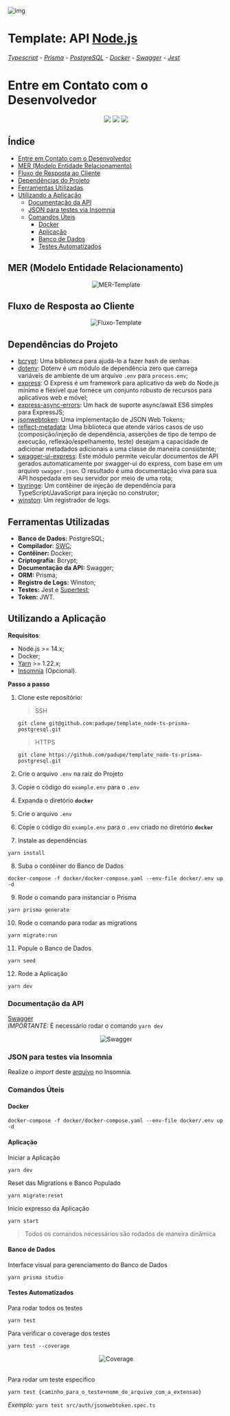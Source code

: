 ![img](https://github.com/padupe/template_node-ts-prisma-postgresql/blob/master/assets/template.svg)
# Template: API [Node.js](https://nodejs.org/pt-br/ 'Node.js')
*[Typescript](https://www.typescriptlang.org/pt/ 'Typescript') - [Prisma](https://www.prisma.io/ 'Prisma') - [PostgreSQL](https://www.postgresql.org/ 'PostgreSQL') - [Docker](https://www.docker.com/ 'Docker') - [Swagger](https://swagger.io/ 'Swagger') - [Jest](https://jestjs.io/pt-BR/ 'Jest')*

# Entre em Contato com o Desenvolvedor
<div align="center">
      <a href="https://www.linkedin.com/in/paulo-eduardo-peixoto-2155a866/" target="_blank"><img src="https://img.shields.io/badge/LinkedIn-0077B5?style=for-the-badge&logo=linkedin&logoColor=white" target="_blank"></a>
      <a href="mailto:peixoto.pauloeduardo@gmail.com" target="_blank"><img src="https://img.shields.io/badge/Gmail-D14836?style=for-the-badge&logo=gmail&logoColor=white" target="_blank"></a>
      <a href="https://github.com/padupe" target="_blank"><img src="https://img.shields.io/badge/GitHub-100000?style=for-the-badge&logo=github&logoColor=white" target="_blank"></a>
</div>

## Índice
- [Entre em Contato com o Desenvolvedor](#entre-em-contato-com-o-desenvolvedor)
- [MER (Modelo Entidade Relacionamento)](#mer-modelo-entidade-relacionamento)
- [Fluxo de Resposta ao Cliente](#fluxo-de-resposta-ao-cliente)
- [Dependências do Projeto](#dependências-do-projeto)
- [Ferramentas Utilizadas](#ferramentas-utilizadas)
- [Utilizando a Aplicação](#utilizando-a-aplicação)
  - [Documentação da API](#documentação-da-api)
  - [JSON para testes via Insomnia](#json-para-testes-via-insomnia)
  - [Comandos Úteis](#comandos-úteis)
    - [Docker](#docker)
    - [Aplicação](#aplicação)
    - [Banco de Dados](#banco-de-dados)
    - [Testes Automatizados](#testes-automatizados)

## MER (Modelo Entidade Relacionamento)
<div align="center">
      <img align="center" alt="MER-Template" src="https://github.com/padupe/template_node-ts-prisma-postgresql/blob/master/assets/mer.png">     
</div>


## Fluxo de Resposta ao Cliente
<div align="center">
      <img align="center" alt="Fluxo-Template" src="https://github.com/padupe/template_node-ts-prisma-postgresql/blob/master/assets/fluxo.drawio.png">     
</div>


## Dependências do Projeto
- [bcrypt](https://www.npmjs.com/package/bcrypt 'bcrypt'): Uma biblioteca para ajudá-lo a fazer hash de senhas<br>
- [dotenv](https://www.npmjs.com/package/dotenv 'dotenv'): Dotenv é um módulo de dependência zero que carrega variáveis ​​de ambiente de um arquivo `.env` para `process.env`;<br>
- [express](https://expressjs.com/pt-br/ 'express'): O Express é um framework para aplicativo da web do Node.js mínimo e flexível que fornece um conjunto robusto de recursos para aplicativos web e móvel;<br>
- [express-async-errors](https://www.npmjs.com/package/express-async-errors 'express-async-errors'): Um hack de suporte async/await ES6 simples para ExpressJS;<br>
- [jsonwebtoken](https://www.npmjs.com/package/jsonwebtoken 'jsonwebtoken'): Uma implementação de JSON Web Tokens;<br>
- [reflect-metadata](https://www.npmjs.com/package/reflect-metadata 'reflect-metadata'): Uma biblioteca que atende vários casos de uso (composição/injeção de dependência, asserções de tipo de tempo de execução, reflexão/espelhamento, teste) desejam a capacidade de adicionar metadados adicionais a uma classe de maneira consistente;<br>
- [swagger-ui-express](https://www.npmjs.com/package/swagger-ui-express 'swagger-ui-express'): Este módulo permite veicular documentos de API gerados automaticamente por swagger-ui do express, com base em um arquivo `swagger.json`. O resultado é uma documentação viva para sua API hospedada em seu servidor por meio de uma rota;<br>
- [tsyringe](https://www.npmjs.com/package/tsyringe 'tsyringe'): Um contêiner de injeção de dependência para TypeScript/JavaScript para injeção no construtor;<br>
- [winston](https://www.npmjs.com/package/winston 'winston'): Um registrador de logs.<br>


## Ferramentas Utilizadas
- **Banco de Dados:** PostgreSQL;<br>
- **Compilador**: [SWC](https://swc.rs/ 'SWC');<br>
- **Contêiner:** Docker;<br>
- **Criptografia:** Bcrypt;<br>
- **Documentação da API:** Swagger;<br>
- **ORM:** Prisma;<br>
- **Registro de Logs:** Winston;<br>
- **Testes:** Jest e [Supertest](https://www.npmjs.com/package/supertest 'Supertest');<br>
- **Token:** JWT.<br>


## Utilizando a Aplicação

**Requisitos**:
- Node.js >= 14.x;
- Docker;
- [Yarn](https://yarnpkg.com/ 'Yarn') >= 1.22.x;
- [Insomnia](https://insomnia.rest/ 'Insomnia') (Opcional).

**Passo a passo**
1. Clone este repositório:
      > SSH
      ```
      git clone git@github.com:padupe/template_node-ts-prisma-postgresql.git
      ```

      > HTTPS
      ```
      git clone https://github.com/padupe/template_node-ts-prisma-postgresql.git
      ```

2. Crie o arquivo `.env` na raiz do Projeto

3. Copie o código do `example.env` para o `.env`

4. Expanda o diretório **`docker`**

5. Crie o arquivo `.env`

6. Copie o código do `example.env` para o `.env` criado no diretório **`docker`**

7. Instale as dependências
```
yarn install
```

8. Suba o contêiner do Banco de Dados
```
docker-compose -f docker/docker-compose.yaml --env-file docker/.env up -d
```

9. Rode o comando para instanciar o Prisma
```
yarn prisma generate
```

10. Rode o comando para rodar as migrations
```
yarn migrate:run
```

11. Popule o Banco de Dados
```
yarn seed
```

12. Rode a Aplicação
```
yarn dev
```

### Documentação da API
[Swagger](http://localhost:3000/docs/)<br>
*IMPORTANTE:* É necessário rodar o comando `yarn dev`<br>
<div align="center">
      <img align="center" alt="Swagger" src="https://github.com/padupe/template_node-ts-prisma-postgresql/blob/master/assets/swagger.png">     
</div>

### JSON para testes via Insomnia
Realize o _import_ deste [arquivo](https://github.com/padupe/template_node-ts-prisma-postgresql/blob/master/insomnia/Insomnia.json "arquivo") no Insomnia.

### Comandos Úteis

#### Docker
```
docker-compose -f docker/docker-compose.yaml --env-file docker/.env up -d
```

#### Aplicação

Iniciar a Aplicação
```
yarn dev
```

Reset das Migrations e Banco Populado
```
yarn migrate:reset
```

Início expresso da Aplicação
```
yarn start
```
> Todos os comandos necessários são rodados de maneira dinâmica

#### Banco de Dados

Interface visual para gerenciamento do Banco de Dados
```
yarn prisma studio
```

#### Testes Automatizados

Para rodar todos os testes
```
yarn test
```

Para verificar o coverage dos testes
```
yarn test --coverage
```
<div align="center">
      <img align="center" alt="Coverage" src="https://github.com/padupe/template_node-ts-prisma-postgresql/blob/master/assets/coverage.png">     
</div>
<br>

Para rodar um teste específico
```
yarn test {caminho_para_o_teste+nome_do_arquivo_com_a_extensao}
```
*Exemplo:* `yarn test src/auth/jsonwebtoken.spec.ts`<br>